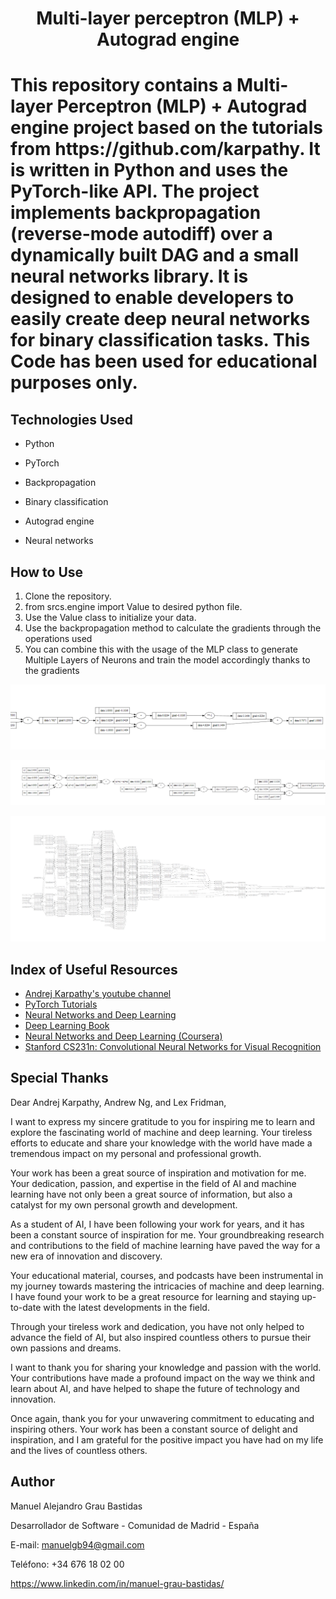 <h1 align="center"> Multi-layer perceptron (MLP) + Autograd engine <h1>
<div></div>
This repository contains a Multi-layer Perceptron (MLP) + Autograd engine project based on the tutorials from https://github.com/karpathy.
It is written in Python and uses the PyTorch-like API. The project implements backpropagation (reverse-mode autodiff) over a dynamically built DAG and a small neural networks library.
It is designed to enable developers to easily create deep neural networks for binary classification tasks. This Code has been used for educational purposes only.

## Technologies Used

- Python

- PyTorch

- Backpropagation

- Binary classification

- Autograd engine

- Neural networks

## How to Use

1. Clone the repository.
2. from srcs.engine import Value to desired python file.
3. Use the Value class to initialize your data.
4. Use the backpropagation method to calculate the gradients through the operations used
5. You can combine this with the usage of the MLP class to generate Multiple Layers of Neurons and train the model accordingly thanks to the gradients

![Backpropagation example 1](Screenshots/Backpropagation_1.png)


![Backpropagation example 2](Screenshots/Backpropagation_2.png)


![Neural Network](Screenshots/Neural_Network.png)

## Index of Useful Resources

- [Andrej Karpathy's youtube channel](https://www.youtube.com/@AndrejKarpathy)
- [PyTorch Tutorials](https://pytorch.org/tutorials/)
- [Neural Networks and Deep Learning](http://neuralnetworksanddeeplearning.com/)
- [Deep Learning Book](http://www.deeplearningbook.org/)
- [Neural Networks and Deep Learning (Coursera)](https://www.coursera.org/learn/neural-networks-deep-learning)
- [Stanford CS231n: Convolutional Neural Networks for Visual Recognition](http://cs231n.stanford.edu/)

## Special Thanks

Dear Andrej Karpathy, Andrew Ng, and Lex Fridman,

I want to express my sincere gratitude to you for inspiring me to learn and explore the fascinating world of machine and deep learning. Your tireless efforts to educate and share your knowledge with the world have made a tremendous impact on my personal and professional growth.

Your work has been a great source of inspiration and motivation for me. Your dedication, passion, and expertise in the field of AI and machine learning have not only been a great source of information, but also a catalyst for my own personal growth and development.

As a student of AI, I have been following your work for years, and it has been a constant source of inspiration for me. Your groundbreaking research and contributions to the field of machine learning have paved the way for a new era of innovation and discovery.

Your educational material, courses, and podcasts have been instrumental in my journey towards mastering the intricacies of machine and deep learning. I have found your work to be a great resource for learning and staying up-to-date with the latest developments in the field.

Through your tireless work and dedication, you have not only helped to advance the field of AI, but also inspired countless others to pursue their own passions and dreams.

I want to thank you for sharing your knowledge and passion with the world. Your contributions have made a profound impact on the way we think and learn about AI, and have helped to shape the future of technology and innovation.

Once again, thank you for your unwavering commitment to educating and inspiring others. Your work has been a constant source of delight and inspiration, and I am grateful for the positive impact you have had on my life and the lives of countless others.


## Author

Manuel Alejandro Grau Bastidas

Desarrollador de Software - Comunidad de Madrid - España

E-mail: manuelgb94@gmail.com

Teléfono: +34 676 18 02 00

https://www.linkedin.com/in/manuel-grau-bastidas/
